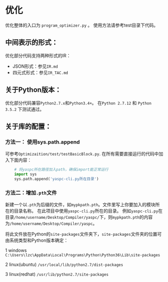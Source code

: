 # 优化

 优化整体的入口为 `program_optimizer.py` 。
 使用方法请参考test目录下代码。

## 中间表示的形式：
优化部分代码支持两种形式的IR：
* JSON形式：参见`IR.md`
* 四元式形式：参见`IR_TAC.md`

## 关于Python版本：
优化部分代码兼容`Python2.7.x`和`Python3.4+`。
在`Python 2.7.12` 和 `Python 3.5.2` 下测试通过。

## 关于库的配置：
### 方法一： 使用sys.path.append
可参考`Optimizaition/test/testBasicBlock.py`.
在所有需要直接运行的代码中加入下面内容：
``` python
    # 将yaspc所在路径加入path，确保import能正常运行
    import sys
    sys.path.append('yaspc-cli.py所在目录')
```
### 方法二：增加`.pth`文件
新建一个以`.pth`为后缀的文件，如`mypkpath.pth`。文件里写上你要加入的模块所在的目录名称。
在此项目中使用`yaspc-cli.py`所在的目录。
例如`yaspc-cli.py`在目录`/home/username/Desktop/Compiler/yaspc/`下，则`mypkpath.pth`的内容为`/home/username/Desktop/Compiler/yaspc`。

将此文件放在Python的`site-packages`文件夹下，`site-packages`文件夹的位置可由系统类型和Python版本确定：

1 windows
    `C:\Users\lzc\AppData\Local\Programs\Python\Python36\Lib\site-packages`

2 linux(ubuntu)
   `/usr/local/lib/python2.7/dist-packages`

3 linux(redhat)
   `/usr/lib/python2.7/site-packages`
